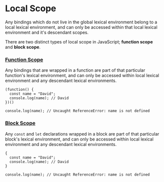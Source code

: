 # Local Scope

Any bindings which do not live in the global lexical environment belong to a local lexical environment, and can only be accessed within that local lexical environment and it's descendant scopes.

There are two distinct types of local scope in JavaScript; **function scope** and **block scope**.

### **[Function Scope](function)**

Any bindings that are wrapped in a function are part of that particular function's lexical environment, and can only be accessed within local lexical environment and any descendant lexical environments.

```
(function() {
  const name = "David";
  console.log(name); // David
})()

console.log(name); // Uncaught ReferenceError: name is not defined
```

### **[Block Scope](block)**

Any `const` and `let` declarations wrapped in a block are part of that particular block's lexical environment, and can only be accessed within local lexical environment and any descendant lexical environments.

```
{
  const name = "David";
  console.log(name); // David
}

console.log(name); // Uncaught ReferenceError: name is not defined
```
